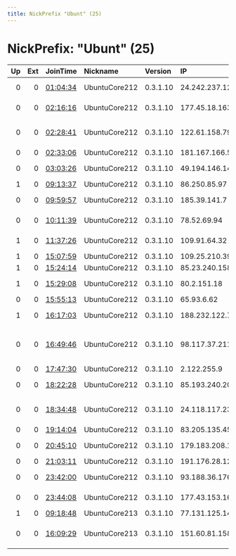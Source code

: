 ```yaml
---
title: NickPrefix "Ubunt" (25)
---
```


# NickPrefix: "Ubunt" (25)

|   Up |   Ext | JoinTime                                                                                            | Nickname      | Version   | IP              | AS                                      | CC   |   ORp |   Dirp | OS    | Contact   |   eFamMembers |
|-----:|------:|:----------------------------------------------------------------------------------------------------|:--------------|:----------|:----------------|:----------------------------------------|:-----|------:|-------:|:------|:----------|--------------:|
|    0 |     0 | [01:04:34](https://metrics.torproject.org/rs.html#details/9D50C58AA4D6F36761763FB3298AB3B344869CE4) | UbuntuCore212 | 0.3.1.10  | 24.242.237.126  | Time Warner Cable Internet LLC          | us   | 39804 |      0 | Linux | None      |             1 |
|    0 |     0 | [02:16:16](https://metrics.torproject.org/rs.html#details/FB6A39B0982992CB9072FBFD2BEC3895C517810A) | UbuntuCore212 | 0.3.1.10  | 177.45.18.163   | TELEFu00D4NICA BRASIL S.A               | br   | 36863 |      0 | Linux | None      |             1 |
|    0 |     0 | [02:28:41](https://metrics.torproject.org/rs.html#details/3D4D11AACA293E405BC4160880CAED9763670E7D) | UbuntuCore212 | 0.3.1.10  | 122.61.158.79   | Spark New Zealand Trading Ltd.          | nz   | 35395 |      0 | Linux | None      |             1 |
|    0 |     0 | [02:33:06](https://metrics.torproject.org/rs.html#details/7FB84F563C6926C0BEC144A3DFADB48E8A21A435) | UbuntuCore212 | 0.3.1.10  | 181.167.166.5   | Prima S.A.                              | ar   | 34307 |      0 | Linux | None      |             1 |
|    0 |     0 | [03:03:26](https://metrics.torproject.org/rs.html#details/5788F976070D71FC1F0ED8C250AFF417D18FD666) | UbuntuCore212 | 0.3.1.10  | 49.194.146.141  | Microplex PTY LTD                       | au   | 27593 |      0 | Linux | None      |             1 |
|    1 |     0 | [09:13:37](https://metrics.torproject.org/rs.html#details/B764053F876D3017E555CC947A70D6BB2A76011B) | UbuntuCore212 | 0.3.1.10  | 86.250.85.97    | Orange                                  | fr   | 44929 |      0 | Linux | None      |             1 |
|    0 |     0 | [09:59:57](https://metrics.torproject.org/rs.html#details/FC9694D61C593CBB8D727116C1E385CA840FDF8A) | UbuntuCore212 | 0.3.1.10  | 185.39.141.7    | Regie Municipale De Colmar              | fr   | 38668 |      0 | Linux | None      |             1 |
|    0 |     0 | [10:11:39](https://metrics.torproject.org/rs.html#details/E427679A34948298440133D9BF50AF23C4979B1A) | UbuntuCore212 | 0.3.1.10  | 78.52.69.94     | Telefonica Germany                      | de   | 45205 |      0 | Linux | None      |             1 |
|    1 |     0 | [11:37:26](https://metrics.torproject.org/rs.html#details/7097575C3D47F49C489892FF90A284828F7D3B0F) | UbuntuCore212 | 0.3.1.10  | 109.91.64.32    | Liberty Global Operations B.V.          | de   | 45468 |      0 | Linux | None      |             1 |
|    1 |     0 | [15:07:59](https://metrics.torproject.org/rs.html#details/D8F6091F4E84306FEAE2466D3A3810143586FAFE) | UbuntuCore212 | 0.3.1.10  | 109.25.210.39   | SFR SA                                  | fr   | 44635 |      0 | Linux | None      |             1 |
|    1 |     0 | [15:24:14](https://metrics.torproject.org/rs.html#details/D6C05F4F9471C4F17793D33118D46FEADAA90B5B) | UbuntuCore212 | 0.3.1.10  | 85.23.240.158   | DNA Oyj                                 | fi   | 39055 |      0 | Linux | None      |             1 |
|    1 |     0 | [15:29:08](https://metrics.torproject.org/rs.html#details/7A28AC4190B1365D7FD2697089DC42F2245C82AD) | UbuntuCore212 | 0.3.1.10  | 80.2.151.18     | Virgin Media Limited                    | gb   | 33823 |      0 | Linux | None      |             1 |
|    0 |     0 | [15:55:13](https://metrics.torproject.org/rs.html#details/E416C16D4F9738616DB733D380FB8EC63A086F76) | UbuntuCore212 | 0.3.1.10  | 65.93.6.62      | Bell Canada                             | ca   | 36079 |      0 | Linux | None      |             1 |
|    1 |     0 | [16:17:03](https://metrics.torproject.org/rs.html#details/233EAE32A2B5E7142CC5A587FF4F9BDE905A9DEA) | UbuntuCore212 | 0.3.1.10  | 188.232.122.71  | JSC ER-Telecom Holding                  | ru   | 34949 |      0 | Linux | None      |             1 |
|    0 |     0 | [16:49:46](https://metrics.torproject.org/rs.html#details/1E171AEEF9DE0C2724A1ADAA55FBA4CF8EEEDF6C) | UbuntuCore212 | 0.3.1.10  | 98.117.37.211   | MCI Communications Services, Inc. d/b/a | us   | 40609 |      0 | Linux | None      |             1 |
|    0 |     0 | [17:47:30](https://metrics.torproject.org/rs.html#details/1246166D5D1796C5E2C77B3F158677FEDCFDF40B) | UbuntuCore212 | 0.3.1.10  | 2.122.255.9     | Sky UK Limited                          | gb   | 43735 |      0 | Linux | None      |             1 |
|    0 |     0 | [18:22:28](https://metrics.torproject.org/rs.html#details/75E903510B376B587FF1496F3D5C914C037DCB3B) | UbuntuCore212 | 0.3.1.10  | 85.193.240.209  | Cable TV Elpos Ltd.                     | pl   | 44975 |      0 | Linux | None      |             1 |
|    0 |     0 | [18:34:48](https://metrics.torproject.org/rs.html#details/C3040CC010418A4A7933DBD5CB64E869B038C40A) | UbuntuCore212 | 0.3.1.10  | 24.118.117.237  | Comcast Cable Communications, LLC       | us   | 46879 |      0 | Linux | None      |             1 |
|    0 |     0 | [19:14:04](https://metrics.torproject.org/rs.html#details/68862CEE621F87ADE84FE1F4C724993AC6A6F516) | UbuntuCore212 | 0.3.1.10  | 83.205.135.45   | Orange                                  | fr   | 37491 |      0 | Linux | None      |             1 |
|    0 |     0 | [20:45:10](https://metrics.torproject.org/rs.html#details/DAC5C7887A2F53F65995C866F0AF292CE8F74E28) | UbuntuCore212 | 0.3.1.10  | 179.183.208.116 | TELEFu00D4NICA BRASIL S.A               | br   | 35921 |      0 | Linux | None      |             1 |
|    0 |     0 | [21:03:11](https://metrics.torproject.org/rs.html#details/D58F469548DF68979A7EEDA2EA953CF895616784) | UbuntuCore212 | 0.3.1.10  | 191.176.28.128  | CLARO S.A.                              | br   | 37889 |      0 | Linux | None      |             1 |
|    0 |     0 | [23:42:00](https://metrics.torproject.org/rs.html#details/79FD3249ABC125898E66E33AFF794AA71644BC88) | UbuntuCore212 | 0.3.1.10  | 93.188.36.176   | PJSC Industrial Media Network           | ua   | 37003 |      0 | Linux | None      |             1 |
|    0 |     0 | [23:44:08](https://metrics.torproject.org/rs.html#details/53F9FABDBC6DFC5C1BC13994D0E86DF7897FF5D8) | UbuntuCore212 | 0.3.1.10  | 177.43.153.166  | TELEFu00D4NICA BRASIL S.A               | br   | 46127 |      0 | Linux | None      |             1 |
|    1 |     0 | [09:18:48](https://metrics.torproject.org/rs.html#details/B7AA33E7F848DACE37DFA6F54AC8AA3484EE9E68) | UbuntuCore213 | 0.3.1.10  | 77.131.125.14   | SFR SA                                  | fr   | 39648 |      0 | Linux | None      |             1 |
|    0 |     0 | [16:09:29](https://metrics.torproject.org/rs.html#details/C45B9A8C8F20BE1ACEEF94899DC000FCEC7CCF98) | UbuntuCore213 | 0.3.1.10  | 151.60.81.158   | Wind Telecomunicazioni SpA              | it   | 35275 |      0 | Linux | None      |             1 |
